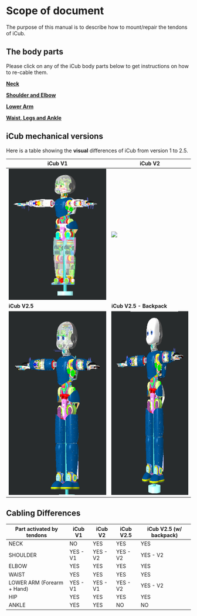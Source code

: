 # Scope of document

The purpose of this manual is to describe how to mount/repair the tendons of iCub.

## The body parts

Please click on any of the iCub body parts below to get instructions on how to re-cable them.

[**Neck**](neck.md)

[**Shoulder and Elbow**](shoulder_elbow.md)

[**Lower Arm**](lower_arm.md)

[**Waist, Legs and Ankle**](waist_legs.md)



## iCub mechanical versions

Here is a table showing the **visual** differences of iCub from version 1 to 2.5.

| iCub V1                                                      | iCub V2                                                      |
| ------------------------------------------------------------ | ------------------------------------------------------------ |
| <img src="./img/index/iCubV1.png" heigth="500px" width=auto> | <img src="/img/index/iCubV2.png" heigth="500px" width=auto>  |
| **iCub V2.5**                                                | **iCub V2.5 - Backpack**                                     |
| <img src="img/index/iCubV2_5.png" height="500px" width=auto> | <img src="img/index/iCubV2_5_BP.png" height="500px" width=auto> |



## Cabling Differences

| Part activated by tendons  | iCub V1  | iCub V2  | iCub V2.5 | iCub V2.5 (w/ backpack) |
| -------------------------- | -------- | -------- | --------- | -------------------- |
| NECK                       | NO       | YES      | YES       | YES                  |
| SHOULDER                   | YES - V1 | YES - V2 | YES - V2  | YES - V2             |
| ELBOW                      | YES      | YES      | YES       | YES                  |
| WAIST                      | YES      | YES      | YES       | YES                  |
| LOWER ARM (Forearm + Hand) | YES - V1 | YES - V1 | YES - V2  | YES - V2             |
| HIP                        | YES      | YES      | YES       | YES                  |
| ANKLE                      | YES      | YES      | NO        | NO                   |
